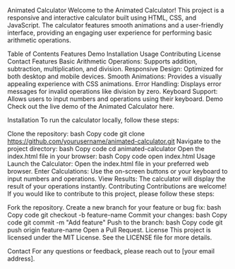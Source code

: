 Animated Calculator
Welcome to the Animated Calculator! This project is a responsive and interactive calculator built using HTML, CSS, and JavaScript. The calculator features smooth animations and a user-friendly interface, providing an engaging user experience for performing basic arithmetic operations.

Table of Contents
Features
Demo
Installation
Usage
Contributing 
License
Contact
Features
Basic Arithmetic Operations: Supports addition, subtraction, multiplication, and division.
Responsive Design: Optimized for both desktop and mobile devices.
Smooth Animations: Provides a visually appealing experience with CSS animations.
Error Handling: Displays error messages for invalid operations like division by zero.
Keyboard Support: Allows users to input numbers and operations using their keyboard.
Demo
Check out the live demo of the Animated Calculator here.

Installation
To run the calculator locally, follow these steps:

Clone the repository:
bash
Copy code
git clone https://github.com/yourusername/animated-calculator.git
Navigate to the project directory:
bash
Copy code
cd animated-calculator
Open the index.html file in your browser:
bash
Copy code
open index.html
Usage
Launch the Calculator: Open the index.html file in your preferred web browser.
Enter Calculations: Use the on-screen buttons or your keyboard to input numbers and operations.
View Results: The calculator will display the result of your operations instantly.
Contributing
Contributions are welcome! If you would like to contribute to this project, please follow these steps:

Fork the repository.
Create a new branch for your feature or bug fix:
bash
Copy code
git checkout -b feature-name
Commit your changes:
bash
Copy code
git commit -m "Add feature"
Push to the branch:
bash
Copy code
git push origin feature-name
Open a Pull Request.
License
This project is licensed under the MIT License. See the LICENSE file for more details.

Contact
For any questions or feedback, please reach out to [your email address].

